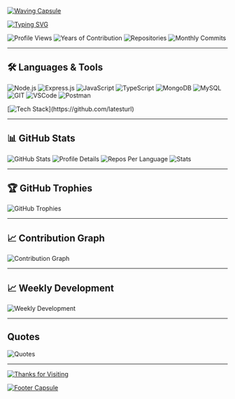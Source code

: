 [![Waving Capsule](https://capsule-render.vercel.app/api?type=waving&color=0:83eaf1,100:63a4ff&height=200&text=Raol%20Mukarrozi&fontSize=40&fontColor=fff&animation=fadeIn&fontAlignY=40&desc=Backend%20Developer%20|%20API%20Developer%20|%20Prompt%20Engineer&descAlignY=55&descSize=15)](https://github.com/latesturl)

[![Typing SVG](https://readme-typing-svg.demolab.com?font=Google+Sans&weight=600&size=30&duration=4000&pause=1000&color=63A4FF&center=true&vCenter=true&width=500&lines=Hi+%F0%9F%91%8B+I'm+Raol;Welcome+to+My+Profile!;Learning+Backend+Development;Always+learning+new+things)](https://github.com/latesturl)

![Profile Views](https://komarev.com/ghpvc/?username=latesturl&color=63a4ff&style=for-the-badge)
![Years of Contribution](https://badges.pufler.dev/years/latesturl?style=for-the-badge&color=63a4ff)
![Repositories](https://badges.pufler.dev/repos/latesturl?style=for-the-badge&color=63a4ff)
![Monthly Commits](https://badges.pufler.dev/commits/monthly/latesturl?style=for-the-badge&color=63a4ff)

---

## 🛠️ Languages & Tools

![Node.js](https://img.shields.io/badge/Node.js-339933?style=for-the-badge&logo=nodedotjs&logoColor=white)
![Express.js](https://img.shields.io/badge/Express.js-000000?style=for-the-badge&logo=express&logoColor=white)
![JavaScript](https://img.shields.io/badge/JavaScript-323330?style=for-the-badge&logo=javascript&logoColor=F7DF1E)
![TypeScript](https://img.shields.io/badge/TypeScript-007ACC?style=for-the-badge&logo=typescript&logoColor=white)
![MongoDB](https://img.shields.io/badge/MongoDB-4EA94B?style=for-the-badge&logo=mongodb&logoColor=white)
![MySQL](https://img.shields.io/badge/MySQL-005C84?style=for-the-badge&logo=mysql&logoColor=white)
![GIT](https://img.shields.io/badge/GIT-E44C30?style=for-the-badge&logo=git&logoColor=white)
![VSCode](https://img.shields.io/badge/VSCode-0078D4?style=for-the-badge&logo=visual%20studio%20code&logoColor=white)
![Postman](https://img.shields.io/badge/Postman-FF6C37?style=for-the-badge&logo=Postman&logoColor=white)

[![Tech Stack](https://github-readme-tech-stack.vercel.app/api/cards?title=Tech%20Stack&align=center&borderRadius=5&fontSize=20&lineHeight=10&lineCount=2&theme=github_dark&gap=13&line1=node.js,node.js,339933;express,express,000000;javascript,javascript,F7DF1E;&line2=mongodb,mongodb,47A248;mysql,mysql,4479A1;git,git,F05032;)](https://github.com/latesturl)

---

## 📊 GitHub Stats

![GitHub Stats](https://github-stats-alpha.vercel.app/api?username=latesturl&cc=000&tc=fff&ic=fff&bc=000)
![Profile Details](http://github-profile-summary-cards.vercel.app/api/cards/profile-details?username=latesturl&theme=tokyonight)
![Repos Per Language](http://github-profile-summary-cards.vercel.app/api/cards/repos-per-language?username=latesturl&theme=tokyonight)
![Stats](http://github-profile-summary-cards.vercel.app/api/cards/stats?username=latesturl&theme=tokyonight)

---

## 🏆 GitHub Trophies

![GitHub Trophies](https://github-profile-trophy.vercel.app/?username=latesturl&theme=algolia&no-frame=true&no-bg=true&margin-w=4&column=7)

---

## 📈 Contribution Graph

![Contribution Graph](https://github-readme-activity-graph.vercel.app/graph?username=latesturl&bg_color=0d1117&color=63a4ff&line=83eaf1&point=63a4ff&area=true&hide_border=true&radius=8)

---

## 📈 Weekly Development

![Weekly Development](https://github-readme-stats.vercel.app/api/wakatime?username=latesturl&theme=tokyonight&hide_border=true)

---

## Quotes

![Quotes](https://quotes-github-readme.vercel.app/api?type=horizontal&theme=radical)

---

[![Thanks for Visiting](https://readme-typing-svg.demolab.com?font=Google+Sans&weight=600&size=24&pause=1000&color=63A4FF&center=true&vCenter=true&width=435&lines=Thanks+for+visiting!+%F0%9F%91%8B;Let's+code+and+learn+together!+%F0%9F%9A%80)](https://github.com/latesturl)

[![Footer Capsule](https://capsule-render.vercel.app/api?type=waving&color=0:83eaf1,100:63a4ff&height=120&section=footer)](https://github.com/latesturl)
